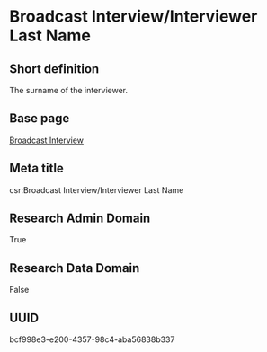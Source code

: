 # Broadcast Interview/Interviewer Last Name
## Short definition
The surname of the interviewer.
## Base page
[Broadcast Interview](../../Objects/Broadcast%20Interview.md)
## Meta title
csr:Broadcast Interview/Interviewer Last Name
## Research Admin Domain
True
## Research Data Domain
False
## UUID
bcf998e3-e200-4357-98c4-aba56838b337
